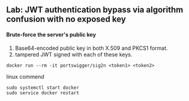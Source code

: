 ## Lab: JWT authentication bypass via algorithm confusion with no exposed key

#### Brute-force the server's public key
1. Base64-encoded public key in both X.509 and PKCS1 format.
2. tampered JWT signed with each of these keys.

```
docker run --rm -it portswigger/sig2n <token1> <token2>
```

linux commend
```
sudo systemctl start docker
sudo service docker restart
```
